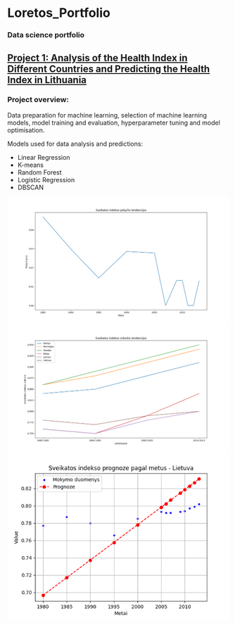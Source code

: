 # Loretos_Portfolio
### Data science portfolio

## [Project 1: Analysis of the Health Index in Different Countries and Predicting the Health Index in Lithuania](https://github.com/LoretaE/SveikatosAnalize)
### Project overview:
Data preparation for machine learning, selection of machine learning models, model training and evaluation, hyperparameter tuning and model optimisation. 

Models used for data analysis and predictions: 
* Linear Regression
* K-means
* Random Forest
* Logistic Regression
* DBSCAN

![](/images/HI_all.png)
![](/images/HI_BCandSC.png)
![](/images/HI_prediction.png)
